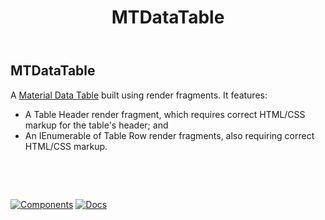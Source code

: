 ﻿---
uid: C.MTDataTable
title: MTDataTable
---
## MTDataTable

A [Material Data Table](https://material.io/develop/web/components/data-tables/) built using render fragments. It features:

- A Table Header render fragment, which requires correct HTML/CSS markup for the table's header; and
- An IEnumerable of Table Row render fragments, also requiring correct HTML/CSS markup.

&nbsp;

&nbsp;

[![Components](https://img.shields.io/static/v1?label=Components&message=Core&color=blue)](xref:A.CoreComponents)
[![Docs](https://img.shields.io/static/v1?label=API%20Documentation&message=MTDataTable&color=brightgreen)](xref:BlazorMdc.MTDataTable)